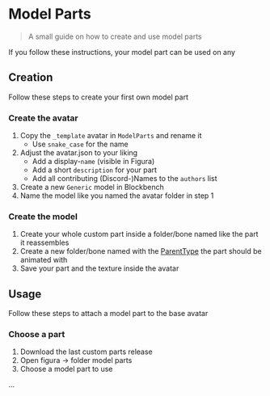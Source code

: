 # Model Parts
> A small guide on how to create and use model parts

If you follow these instructions, your model part can be used on any 


## Creation
Follow these steps to create your first own model part

### Create the avatar
1. Copy the `_template` avatar in `ModelParts` and rename it
    - Use `snake_case` for the name
2. Adjust the avatar.json to your liking
    - Add a display-`name` (visible in Figura)
    - Add a short `description` for your part
    - Add all contributing (Discord-)Names to the `authors` list
2. Create a new `Generic` model in Blockbench
3. Name the model like you named the avatar folder in step 1

### Create the model
1. Create your whole custom part inside a folder/bone named like 
    the part it reassembles
2. Create a new folder/bone named with the 
    [ParentType](https://wiki.figuramc.org/enums/ModelPartParentTypes) 
    the part should be animated with
3. Save your part and the texture inside the avatar


## Usage
Follow these steps to attach a model part to the base avatar

### Choose a part
1. Download the last custom parts release
2. Open figura -> folder model parts
3. Choose a model part to use

...